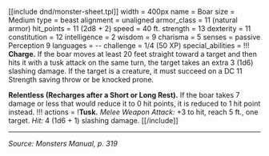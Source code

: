 [[include dnd/monster-sheet.tpl]]
width = 400px
name = Boar
size = Medium
type = beast
alignment = unaligned
armor_class = 11 (natural armor)
hit_points = 11 (2d8 + 2)
speed = 40 ft.
strength = 13
dexterity = 11
constitution = 12
intelligence = 2
wisdom = 9
charisma = 5
senses = passive Perception 9
languages = --
challenge = 1/4 (50 XP)
special_abilities = !!!
**Charge.** If the boar moves at least 20 feet straight toward a target and then hits it with a tusk attack on the same turn, the target takes an extra 3 (1d6) slashing damage. If the target is a creature, it must succeed on a DC 11 Strength saving throw or be knocked prone.

**Relentless (Recharges after a Short or Long Rest).** If the boar takes 7 damage or less that would reduce it to 0 hit points, it is reduced to 1 hit point instead.
!!!
actions = !**Tusk.** *Melee Weapon Attack:* +3 to hit, reach 5 ft., one target. *Hit:* 4 (1d6 + 1) slashing damage.
[[/include]]

----

*Source: Monsters Manual, p. 319*